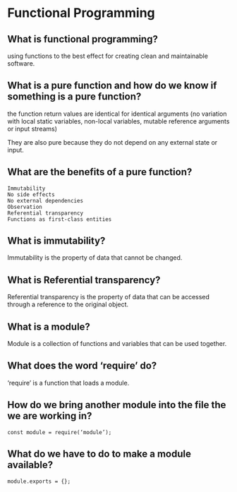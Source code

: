 # Functional Programming

## What is functional programming?

using functions to the best effect for creating clean and maintainable software.

## What is a pure function and how do we know if something is a pure function?

the function return values are identical for identical arguments (no variation with local static variables, non-local variables, mutable reference arguments or input streams)

They are also pure because they do not depend on any external state or input.

## What are the benefits of a pure function?

    Immutability
    No side effects
    No external dependencies
    Observation
    Referential transparency
    Functions as first-class entities

## What is immutability?

Immutability is the property of data that cannot be changed.

## What is Referential transparency?

Referential transparency is the property of data that can be accessed through a reference to the original object.

## What is a module?

Module is a collection of functions and variables that can be used together.

## What does the word ‘require’ do?

‘require’ is a function that loads a module.

## How do we bring another module into the file the we are working in?

    const module = require(‘module’);

## What do we have to do to make a module available?

    module.exports = {};
